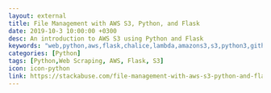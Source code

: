 ```yaml
---
layout: external
title: File Management with AWS S3, Python, and Flask
date: 2019-10-3 10:00:00 +0300
desc: An introduction to AWS S3 using Python and Flask
keywords: "web,python,aws,flask,chalice,lambda,amazons3,s3,python3,github,website,blog,easy"
categories: [Python]
tags: [Python,Web Scraping, AWS, Flask, S3]
icon: icon-python
link: https://stackabuse.com/file-management-with-aws-s3-python-and-flask/
---
```

